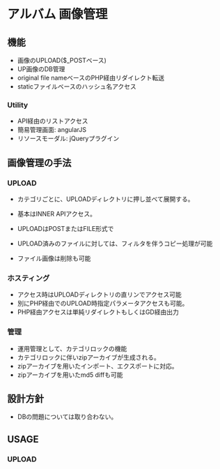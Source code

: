 # アルバム 画像管理

## 機能

- 画像のUPLOAD($_POSTベース)
- UP画像のDB管理
- original file nameベースのPHP経由リダイレクト転送
- staticファイルベースのハッシュ名アクセス

### Utility

- API経由のリストアクセス
- 簡易管理画面: angularJS
- リソースモーダル: jQueryプラグイン

## 画像管理の手法

### UPLOAD

- カテゴリごとに、UPLOADディレクトリに押し並べて展開する。
- 基本はINNER APIアクセス。
- UPLOADはPOSTまたはFILE形式で

- UPLOAD済みのファイルに対しては、フィルタを伴うコピー処理が可能
- ファイル画像は削除も可能


### ホスティング

- アクセス時はUPLOADディレクトリの直リンでアクセス可能
- 別にPHP経由でのUPLOAD時指定パラメータアクセスも可能。
- PHP経由アクセスは単純リダイレクトもしくはGD経由出力


### 管理

- 運用管理として、カテゴリロックの機能
- カテゴリロックに伴いzipアーカイブが生成される。
- zipアーカイブを用いたインポート、エクスポートに対応。
- zipアーカイブを用いたmd5 diffも可能


## 設計方針

- DBの問題については取り合わない。


## USAGE

### UPLOAD



